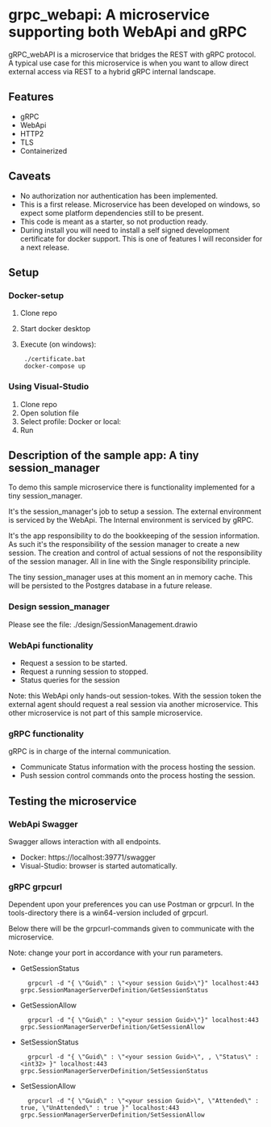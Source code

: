 # grpc_webapi: A microservice supporting both WebApi and gRPC


gRPC_webAPI is a microservice that bridges the REST with  gRPC protocol. A typical use case for this microservice is when you want to allow direct external access via REST to a hybrid gRPC internal landscape.

## Features
- gRPC
- WebApi
- HTTP2
- TLS
- Containerized

## Caveats
- No authorization nor authentication has been implemented.
- This is a first release. Microservice has been developed on windows, so expect some platform dependencies still to be present.
- This code is meant as a starter, so not production ready.
- During install you will need to install a self signed development certificate for docker support. This is one of features I will reconsider for a next release. 

## Setup

### Docker-setup
1. Clone repo
2. Start docker desktop
3. Execute (on windows):

        ./certificate.bat    
        docker-compose up


### Using Visual-Studio
1. Clone repo
2. Open solution file
3. Select profile: Docker or local:
4. Run

## Description of the sample app: A tiny session_manager
To demo this sample microservice there is functionality implemented for a tiny session_manager. 

It's the session_manager's job to setup a session. The external environment is serviced by the WebApi. The Internal environment is serviced by gRPC.

It's the app responsibility to do the bookkeeping of the session information. As such it's the responsibility of the session manager to create  a new session. The creation and control of actual sessions of not the responsibility of the session manager. All in line with the Single responsibility principle.  

The tiny session_manager uses at this moment an in memory cache. This will be persisted to the Postgres database in a future release. 

### Design session_manager

Please see the file: ./design/SessionManagement.drawio

### WebApi functionality
- Request a session to be started.
- Request a running session to stopped.  
- Status queries for the session

Note: this WebApi only hands-out session-tokes. With the session token the external agent should request a real session via another microservice. This other microservice is not part of this sample microservice. 

### gRPC functionality
gRPC is in charge of the internal communication.
- Communicate Status information with the process hosting the session.
- Push session control commands onto the process hosting the session. 

## Testing the microservice

### WebApi Swagger

Swagger allows interaction with all endpoints. 
- Docker: https://localhost:39771/swagger
- Visual-Studio: browser is started automatically.

### gRPC grpcurl

Dependent upon your preferences you can use Postman or grpcurl. In the tools-directory there is a win64-version included of grpcurl. 

Below there will be the grpcurl-commands given to communicate with the microservice.

Note: change your port in accordance with your run parameters.

- GetSessionStatus

        grpcurl -d "{ \"Guid\" : \"<your session Guid>\"}" localhost:443 grpc.SessionManagerServerDefinition/GetSessionStatus

- GetSessionAllow

        grpcurl -d "{ \"Guid\" : \"<your session Guid>\"}" localhost:443 grpc.SessionManagerServerDefinition/GetSessionAllow


- SetSessionStatus

        grpcurl -d "{ \"Guid\" : \"<your session Guid>\", , \"Status\" : <int32> }" localhost:443 grpc.SessionManagerServerDefinition/SetSessionStatus

- SetSessionAllow

        grpcurl -d "{ \"Guid\" : \"<your session Guid>\", \"Attended\" : true, \"UnAttended\" : true }" localhost:443 grpc.SessionManagerServerDefinition/SetSessionAllow


